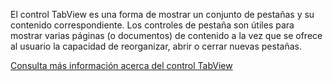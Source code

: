 ﻿El control TabView es una forma de mostrar un conjunto de pestañas y su contenido correspondiente. Los controles de pestaña son útiles para mostrar varias páginas (o documentos) de contenido a la vez que se ofrece al usuario la capacidad de reorganizar, abrir o cerrar nuevas pestañas.

[Consulta más información acerca del control TabView](https://docs.microsoft.com/en-us/windows/uwp/design/controls-and-patterns/tab-view)